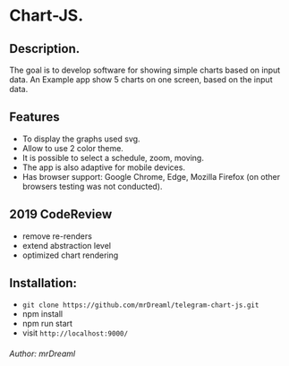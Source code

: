 # Chart-JS.

## Description.

The goal is to develop software for showing simple charts based on input data.
An Example app show 5 charts on one screen, based on the input data.

## Features
* To display the graphs used svg.
* Allow to use 2 color theme.
* It is possible to select a schedule, zoom, moving.
* The app is also adaptive for mobile devices.
* Has browser support: Google Chrome, Edge, Mozilla Firefox (on other browsers testing was not conducted).

## 2019 CodeReview 
- remove re-renders
- extend abstraction level
- optimized chart rendering
## Installation:

* `git clone https://github.com/mrDreaml/telegram-chart-js.git`
* npm install
* npm run start
* visit `http://localhost:9000/`

<h6>Author: mrDreaml</h6>
